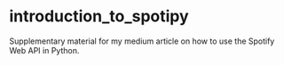 # introduction_to_spotipy
Supplementary material for my medium article on how to use the Spotify Web API in Python.
